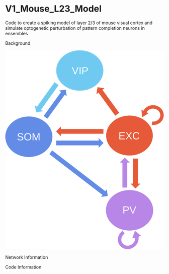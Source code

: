 # V1_Mouse_L23_Model
Code to create a spiking model of layer 2/3 of mouse visual cortex and simulate optogenetic perturbation of pattern completion neurons in ensembles

Background 

![plot](./Miscellaneous/schematic.svg)

Network Information 

Code Information
